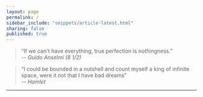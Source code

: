 ```yaml
---
layout: page
permalink: /
sidebar_include: "snippets/article-latest.html"
sharing: false
published: true
---
```

>“If we can't have everything, true perfection is nothingness.”  
*-- Guido Anselmi (8 1/2)*

> “I could be bounded in a nutshell and count myself a king of infinite space, were it not that I have bad dreams”  
*-- Hamlet*

---